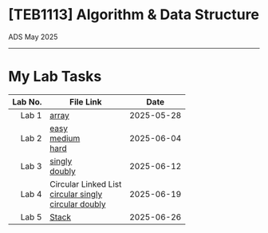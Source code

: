 # [TEB1113] Algorithm & Data Structure
ADS May 2025
___
# My Lab Tasks

| Lab No. |File Link                                                                  | Date       |
|--------:|---------------------------------------------------------------------------|------------|
| Lab 1   |[array](./L1/lab1.cpp)                                                     | 2025-05-28 |
| Lab 2   |[easy](./L2/easy.cpp)<br>[medium](./L2/medium.cpp)<br>[hard](./L2/hard.cpp)| 2025-06-04 |
| Lab 3   |[singly](./L3/singly.cpp)<br>[doubly](./L3/doubly.cpp)                     | 2025-06-12 |
| Lab 4   |Circular Linked List<br>[circular singly](./L4/circular_singly.cpp)<br>[circular doubly](./L4/circular_doubly.cpp)  |2025-06-19  |
| Lab 5   |[Stack](./L5/stack.cpp)                                                    |2025-06-26  |
            
